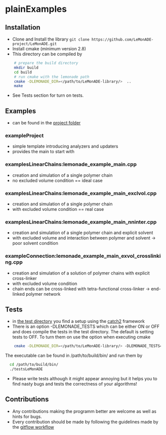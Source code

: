 # plainExamples

## Installation

* Clone and Install the library `git clone https://github.com/LeMonADE-project/LeMonADE.git`
* Install cmake (minimum version 2.8)
* This directory can be compiled by
 
````sh
    # prepare the build directory
    mkdir build
    cd build
    # run cmake with the lemonade path
    cmake -DLEMONADE_DIR=</path/to/LeMonADE-library/>  ..
    make
````
* See Tests section for turn on tests.
## Examples
* can be found in the [project folder](projects)

### exampleProject
* simple template introducing analyzers and updaters
* provides the main to start with

### examplesLinearChains:lemonade_example_main.cpp
* creation and simulation of a single polymer chain
* no excluded volume condition == ideal case

### examplesLinearChains:lemonade_example_main_exclvol.cpp
* creation and simulation of a single polymer chain
* with excluded volume condition == real case

### examplesLinearChains:lemonade_example_main_nninter.cpp
* creation and simulation of a single polymer chain and explicit solvent
* with excluded volume and interaction between polymer and solvent -> poor solvent condition

### exampleConnection:lemonade_example_main_exvol_crosslinking.cpp
* creation and simulation of a solution of polymer chains with explicit cross-linker
* with excluded volume condition
* chain ends can be cross-linked with tetra-functional cross-linker -> end-linked polymer network


## Tests

* in [the test directory](test/) you find a setup using the [catch2](https://github.com/catchorg/Catch2) framework 
* There is an option -DLEMONADE_TESTS which can be either ON or OFF and does compile the tests
 in the test directory. The default is setting tests to OFF. To turn them on use the option when executing cmake 
`````sh
    cmake -DLEMONADE_DIR=</path/to/LeMonADE-library/> -DLEMONADE_TESTS=ON  ..
`````
  The executable can be found in /path/to/build/bin/ and run them by 
`````sh  
  cd /path/to/build/bin/ 
  ./testsLeMonADE
  `````
* Please write tests although it might appear annoying but it helps you to find nasty bugs and tests the correctness of your algorithms!

## Contributions

* Any contributions making the programm better are welcome as well as hints for bugs.
* Every contribution should be made by following the guidelines made by the [gitflow workflow](https://www.atlassian.com/git/tutorials/comparing-workflows/gitflow-workflow)

 

